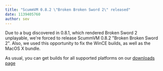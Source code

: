 ```yaml
---
title: "ScummVM 0.8.2 \"Broken Broken Sword 2\" released"
date: 1139405760
author: sev
---
```


Due to a bug discovered in 0.8.1, which rendered Broken Sword 2 unplayable, we're forced to release ScummVM 0.8.2 "Broken Broken Sword 2". Also, we used this opportunity to fix the WinCE builds, as well as the MacOS X bundle.

As usual, you can get builds for all supported platforms on our [downloads page](/downloads/)

